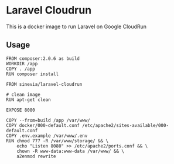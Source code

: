 # Laravel Cloudrun

This is a docker image to run Laravel on Google CloudRun

## Usage

```
FROM composer:2.0.6 as build 
WORKDIR /app 
COPY . /app 
RUN composer install

FROM sinevia/laravel-cloudrun

# clean image
RUN apt-get clean

EXPOSE 8080

COPY --from=build /app /var/www/
COPY docker/000-default.conf /etc/apache2/sites-available/000-default.conf 
COPY .env.example /var/www/.env 
RUN chmod 777 -R /var/www/storage/ && \     
    echo "Listen 8080" >> /etc/apache2/ports.conf && \     
    chown -R www-data:www-data /var/www/ && \     
    a2enmod rewrite
```
